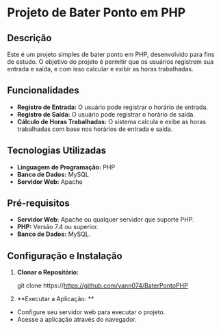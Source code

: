 # Projeto de Bater Ponto em PHP

## Descrição

Este é um projeto simples de bater ponto em PHP, desenvolvido para fins de estudo. O objetivo do projeto é permitir que os usuários registrem sua entrada e saída, e com isso calcular e exibir as horas trabalhadas.

## Funcionalidades

- **Registro de Entrada:** O usuário pode registrar o horário de entrada.
- **Registro de Saída:** O usuário pode registrar o horário de saída.
- **Cálculo de Horas Trabalhadas:** O sistema calcula e exibe as horas trabalhadas com base nos horários de entrada e saída.

## Tecnologias Utilizadas

- **Linguagem de Programação:** PHP
- **Banco de Dados:** MySQL
- **Servidor Web:** Apache

## Pré-requisitos

- **Servidor Web:** Apache ou qualquer servidor que suporte PHP.
- **PHP:** Versão 7.4 ou superior.
- **Banco de Dados:** MySQL.

## Configuração e Instalação

1. **Clonar o Repositório:**

   git clone https://https://github.com/yann074/BaterPontoPHP


2.  **Executar a Aplicação: **
- Configure seu servidor web para executar o projeto.
- Acesse a aplicação através do navegador.
